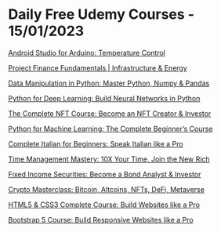 # Daily Free Udemy Courses - 15/01/2023

[Android Studio for Arduino: Temperature Control](https://www.udemy.com/course/android-studio-for-arduino-temperature-control/?couponCode=DA45081646DFCCC708FF)
[Project Finance Fundamentals | Infrastructure & Energy](https://www.udemy.com/course/project-finance-fundamentals/?couponCode=98490DDD8AFB149409CF)
[Data Manipulation in Python: Master Python, Numpy & Pandas](https://www.udemy.com/course/master-data-science-in-python/?couponCode=A028E2C25E9F6D6CF972)
[Python for Deep Learning: Build Neural Networks in Python](https://www.udemy.com/course/deep-learning-basics-with-python/?couponCode=003AEA037E030DD5DE74)
[The Complete NFT Course: Become an NFT Creator & Investor](https://www.udemy.com/course/nft-for-beginners/?couponCode=A4B071F7E94B69C1470E)
[Python for Machine Learning: The Complete Beginner’s Course](https://www.udemy.com/course/python-for-machine-learning-beginners/?couponCode=855AE6159390F195370E)
[Complete Italian for Beginners: Speak Italian like a Pro](https://www.udemy.com/course/learn-easy-italian/?couponCode=CAFECE10CC86E3F9792C)
[Time Management Mastery: 10X Your Time, Join the New Rich](https://www.udemy.com/course/time-management-secrets-of-billionaires/?couponCode=84DA88EF31CCD1ED5F8D)
[Fixed Income Securities: Become a Bond Analyst & Investor](https://www.udemy.com/course/introduction-to-bonds/?couponCode=2ED2917C5BC8A5CDB2CC)
[Crypto Masterclass: Bitcoin, Altcoins, NFTs, DeFi, Metaverse](https://www.udemy.com/course/bitcoin-university/?couponCode=963932B7B219BF01A9C7)
[HTML5 & CSS3 Complete Course: Build Websites like a Pro](https://www.udemy.com/course/html5-css-fundamentals/?couponCode=1B247599958BB2A61E0D)
[Bootstrap 5 Course: Build Responsive Websites like a Pro](https://www.udemy.com/course/bootstrap5-website/?couponCode=970AF0D818EEEB506970)
